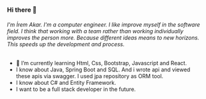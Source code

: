 ### Hi there 👋


######  I'm İrem Akar. I'm a computer engineer. I like improve myself in the software field. I think that working with a team rather than working individually improves the person more. Because different ideas means to new horizons. This speeds up the development and process. 

 - 🌱 I’m currently learning Html, Css, Bootstrap, Javascript and React.
 - I know about Java, Spring Boot and SQL. And i wrote api and viewed these apis via swagger. I used jpa repository as ORM tool.
 - I know about C# and Entity Framework.
 - I want to be a full stack developer in the future.

